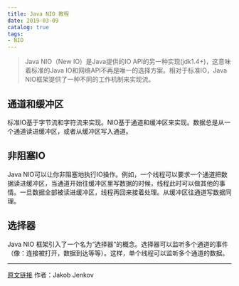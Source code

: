 ```yaml
---
title: Java NIO 教程
date: 2019-03-09
catalog: true
tags:
- NIO
---
```

>Java NIO（New IO）是Java提供的IO API的另一种实现(jdk1.4+)，这意味着标准的Java IO和网络API不再是唯一的选择方案。相对于标准IO，Java NIO框架提供了一种不同的工作机制来实现流。

## 通道和缓冲区

标准IO基于字节流和字符流来实现。NIO基于通道和缓冲区来实现。数据总是从一个通道读进缓冲区，或者从缓冲区写入通道。

## 非阻塞IO

Java NIO可以让你非阻塞地执行IO操作。例如，一个线程可以要求一个通道把数据读进缓冲区，当通道开始往缓冲区里写数据的时候，线程此时可以做其他的事情。一旦数据全部被读进缓冲区，线程再回来接着处理。从缓冲区往通道写数据同理。

## 选择器

Java NIO 框架引入了一个名为“选择器”的概念。选择器可以监听多个通道的事件（像：连接被打开，数据到达等等）。这样，单个线程可以监听多个通道的数据。

------

[原文链接](http://tutorials.jenkov.com/java-nio/index.html) 	作者：Jakob Jenkov

